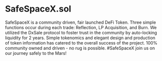 # SafeSpaceX.sol
SafeSpaceX is a community driven, fair launched DeFi Token. Three simple functions occur during each trade: Reflection, LP Acquisition, and Burn. We utilized the DxSale protocol to foster trust in the community by auto-locking liquidity for 2 years. Simple tokenomics and elegant design and production of token information has catered to the overall success of the project. 100% community owned and driven - no rug is possible. #SafeSpaceX join us on our journey safely to the Mars!
